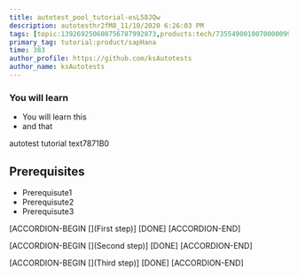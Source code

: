 ```yaml
---
title: autotest_pool_tutorial-esL58JQw
description: autotesthr2fM8_11/10/2020 6:26:03 PM
tags: [topic:139269250608756787992873,products:tech/73554900100700000996,tutorial:experience/advanced]
primary_tag: tutorial:product/sapHana
time: 383
author_profile: https://github.com/ksAutotests
author_name: ksAutotests
---
```

### You will learn
- You will learn this
- and that

autotest tutorial text7871B0

## Prerequisites
- Prerequisute1
- Prerequisute2
- Prerequisute3

[ACCORDION-BEGIN [](First step)]
[DONE]
[ACCORDION-END]

[ACCORDION-BEGIN [](Second step)]
[DONE]
[ACCORDION-END]

[ACCORDION-BEGIN [](Third step)]
[DONE]
[ACCORDION-END]

